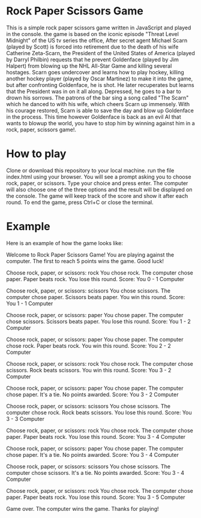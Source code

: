 # Rock Paper Scissors Game
This is a simple rock paper scissors game written in JavaScript and played in the console. the game is based on the iconic episode "Threat Level Midnight" of the US tv series the office, After secret agent Michael Scarn (played by Scott) is forced into retirement due to the death of his wife Catherine Zeta-Scarn, the President of the United States of America (played by Darryl Philbin) requests that he prevent Goldenface (played by Jim Halpert) from blowing up the NHL All-Star Game and killing several hostages. Scarn goes undercover and learns how to play hockey, killing another hockey player (played by Oscar Martinez) to make it into the game, but after confronting Goldenface, he is shot. He later recuperates but learns that the President was in on it all along. Depressed, he goes to a bar to drown his sorrows. The patrons of the bar sing a song called "The Scarn" which he danced to with his wife, which cheers Scarn up immensely. With his courage restored, Scarn is able to save the day and blow up Goldenface in the process. This time however Goldenface is back as an evil AI that wants to blowup the world, you have to stop him by winning against him in a rock, paper, scissors game!.

# How to play
Clone or download this repository to your local machine.
run the file index.html using your browser.
You will see a prompt asking you to choose rock, paper, or scissors. Type your choice and press enter.
The computer will also choose one of the three options and the result will be displayed on the console.
The game will keep track of the score and show it after each round.
To end the game, press Ctrl+C or close the terminal.

# Example
Here is an example of how the game looks like:

Welcome to Rock Paper Scissors Game!
You are playing against the computer.
The first to reach 5 points wins the game.
Good luck!

Choose rock, paper, or scissors: rock
You chose rock.
The computer chose paper.
Paper beats rock. You lose this round.
Score: You 0 - 1 Computer

Choose rock, paper, or scissors: scissors
You chose scissors.
The computer chose paper.
Scissors beats paper. You win this round.
Score: You 1 - 1 Computer

Choose rock, paper, or scissors: paper
You chose paper.
The computer chose scissors.
Scissors beats paper. You lose this round.
Score: You 1 - 2 Computer

Choose rock, paper, or scissors: paper
You chose paper.
The computer chose rock.
Paper beats rock. You win this round.
Score: You 2 - 2 Computer

Choose rock, paper, or scissors: rock
You chose rock.
The computer chose scissors.
Rock beats scissors. You win this round.
Score: You 3 - 2 Computer

Choose rock, paper, or scissors: paper
You chose paper.
The computer chose paper.
It's a tie. No points awarded.
Score: You 3 - 2 Computer

Choose rock, paper, or scissors: scissors
You chose scissors.
The computer chose rock.
Rock beats scissors. You lose this round.
Score: You 3 - 3 Computer

Choose rock, paper, or scissors: rock
You chose rock.
The computer chose paper.
Paper beats rock. You lose this round.
Score: You 3 - 4 Computer

Choose rock, paper, or scissors: paper
You chose paper.
The computer chose paper.
It's a tie. No points awarded.
Score: You 3 - 4 Computer

Choose rock, paper, or scissors: scissors
You chose scissors.
The computer chose scissors.
It's a tie. No points awarded.
Score: You 3 - 4 Computer

Choose rock, paper, or scissors: rock
You chose rock.
The computer chose paper.
Paper beats rock. You lose this round.
Score: You 3 - 5 Computer

Game over. The computer wins the game.
Thanks for playing!
